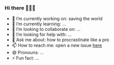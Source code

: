 ### Hi there :beer::beer::beer:

- 🔭 I’m currently working on: saving the world
- 🌱 I’m currently learning: ...
- 👯 I’m looking to collaborate on: ...
- 🤔 I’m looking for help with: ...
- 💬 Ask me about: how to procrastinate like a pro
- 📫 How to reach me: open a new issue [here](https://github.com/lirc572/lirc572/issues)
- 😄 Pronouns: ...
- ⚡ Fun fact: ...
